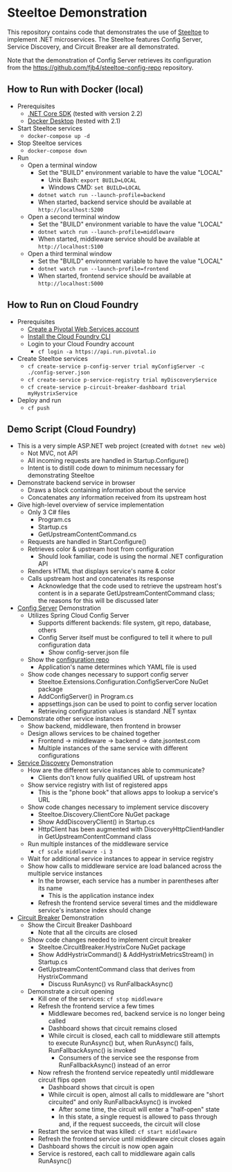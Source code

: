 # Steeltoe Demonstration

This repository contains code that demonstrates the use of [Steeltoe](https://steeltoe.io/) to implement .NET microservices. The Steeltoe features Config Server, Service Discovery, and Circuit Breaker are all demonstrated.

Note that the demonstration of Config Server retrieves its configuration from the https://github.com/fjb4/steeltoe-config-repo repository.

## How to Run with Docker (local)
- Prerequisites
  - [.NET Core SDK](https://dotnet.microsoft.com/download) (tested with version 2.2)
  - [Docker Desktop](https://www.docker.com/products/docker-desktop) (tested with 2.1)
- Start Steeltoe services
  - `docker-compose up -d`
- Stop Steeltoe services
  - `docker-compose down`
- Run
  - Open a terminal window
    - Set the "BUILD" environment variable to have the value "LOCAL"
      - Unix Bash: `export BUILD=LOCAL`
      - Windows CMD: `set BUILD=LOCAL`
    - `dotnet watch run --launch-profile=backend`
    - When started, backend service should be available at `http://localhost:5200`
  - Open a second terminal window
    - Set the "BUILD" environment variable to have the value "LOCAL"
    - `dotnet watch run --launch-profile=middleware`
    - When started, middleware service should be available at `http://localhost:5100`
  - Open a third terminal window
    - Set the "BUILD" environment variable to have the value "LOCAL"
    - `dotnet watch run --launch-profile=frontend`
    - When started, frontend service should be available at `http://localhost:5000`


## How to Run on Cloud Foundry
- Prerequisites
  - [Create a Pivotal Web Services account](https://run.pivotal.io/)
  - [Install the Cloud Foundry CLI](https://pivotal.io/platform/pcf-tutorials/getting-started-with-pivotal-cloud-foundry/install-the-cf-cli)
  - Login to your Cloud Foundry account
    - `cf login -a https://api.run.pivotal.io`
- Create Steeltoe services
  - `cf create-service p-config-server trial myConfigServer -c ./config-server.json`
  - `cf create-service p-service-registry trial myDiscoveryService`
  - `cf create-service p-circuit-breaker-dashboard trial myHystrixService`
- Deploy and run
  - `cf push`


## Demo Script (Cloud Foundry)
  - This is a very simple ASP.NET web project (created with `dotnet new web`)
    - Not MVC, not API
    - All incoming requests are handled in Startup.Configure()
    - Intent is to distill code down to minimum necessary for demonstrating Steeltoe
- Demonstrate backend service in browser
    - Draws a block containing information about the service
    - Concatenates any information received from its upstream host
- Give high-level overview of service implementation
    - Only 3 C# files
        - Program.cs
        - Startup.cs
        - GetUpstreamContentCommand.cs
    - Requests are handled in Start.Configure()
    - Retrieves color & upstream host from configuration
        - Should look familiar, code is using the normal .NET configuration API
    - Renders HTML that displays service's name & color
    - Calls upstream host and concatenates its response
        - Acknowledge that the code used to retrieve the upstream host's content is in a separate GetUpstreamContentCommand class; the reasons for this will be discussed later 
- [Config Server](https://steeltoe.io/docs/steeltoe-configuration/#2-0-config-server-provider) Demonstration
  - Utilizes Spring Cloud Config Server
    - Supports different backends: file system, git repo, database, others
    - Config Server itself must be configured to tell it where to pull configuration data
      - Show config-server.json file
  - Show the [configuration repo](https://github.com/fjb4/steeltoe-config-repo)
    - Application's name determines which YAML file is used
  - Show code changes necessary to support config server
    - Steeltoe.Extensions.Configuration.ConfigServerCore NuGet package
    - AddConfigServer() in Program.cs
    - appsettings.json can be used to point to config server location
    - Retrieving configuration values is standard .NET syntax
- Demonstrate other service instances 
  - Show backend, middleware, then frontend in browser
  - Design allows services to be chained together
      - Frontend -> middleware -> backend -> date.jsontest.com
      - Multiple instances of the same service with different configurations
- [Service Discovery](https://steeltoe.io/docs/steeltoe-discovery/) Demonstration
  - How are the different service instances able to communicate?
    - Clients don't know fully qualified URL of upstream host
  - Show service registry with list of registered apps
    - This is the "phone book" that allows apps to lookup a service's URL
  - Show code changes necessary to implement service discovery
    - Steeltoe.Discovery.ClientCore NuGet package
    - Show AddDiscoveryClient() in Startup.cs
    - HttpClient has been augmented with DiscoveryHttpClientHandler in GetUpstreamContentCommand class
  - Run multiple instances of the middleware service
    - `cf scale middleware -i 3`
  - Wait for additional service instances to appear in service registry
  - Show how calls to middleware service are load balanced across the multiple service instances
    - In the browser, each service has a number in parentheses after its name
      - This is the application instance index
    - Refresh the frontend service several times and the middleware service's instance index should change
- [Circuit Breaker](https://steeltoe.io/docs/steeltoe-circuitbreaker/) Demonstration
  - Show the Circuit Breaker Dashboard
    - Note that all the circuits are closed
  - Show code changes needed to implement circuit breaker
    - Steeltoe.CircuitBreaker.HystrixCore NuGet package
    - Show AddHystrixCommand() & AddHystrixMetricsStream() in Startup.cs
    - GetUpstreamContentCommand class that derives from HystrixCommand
      - Discuss RunAsync() vs RunFallbackAsync()
  - Demonstrate a circuit opening
    - Kill one of the services: `cf stop middleware`
    - Refresh the frontend service a few times
      - Middleware becomes red, backend service is no longer being called
      - Dashboard shows that circuit remains closed
      - While circuit is closed, each call to middleware still attempts to execute RunAsync() but, when RunAsync() fails, RunFallbackAsync() is invoked
        - Consumers of the service see the response from RunFallbackAsync() instead of an error
    - Now refresh the frontend service repeatedly until middleware circuit flips open
      - Dashboard shows that circuit is open
      - While circuit is open, almost all calls to middleware are "short circuited" and only RunFallbackAsync() is invoked
        - After some time, the circuit will enter a "half-open" state
        - In this state, a single request is allowed to pass through and, if the request succeeds, the circuit will close
    - Restart the service that was killed: `cf start middleware`
    - Refresh the frontend service until middleware circuit closes again
    - Dashboard shows the circuit is now open again
    - Service is restored, each call to middleware again calls RunAsync()

